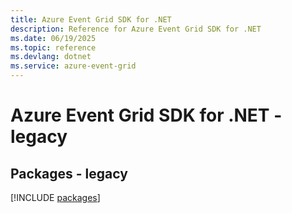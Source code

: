 ```yaml
---
title: Azure Event Grid SDK for .NET
description: Reference for Azure Event Grid SDK for .NET
ms.date: 06/19/2025
ms.topic: reference
ms.devlang: dotnet
ms.service: azure-event-grid
---
```

# Azure Event Grid SDK for .NET - legacy
## Packages - legacy
[!INCLUDE [packages](event-grid-index.md)]
